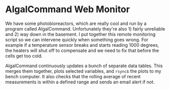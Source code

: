 AlgalCommand Web Monitor
========================

We have some photobioreactors, which are really cool and run by a program called AlgalCommand.
Unfortunately they're also 1) fairly unreliable and 2) way down in the basement.
I put together this remote monitoring script so we can intervene quickly when something goes wrong.
For example if a temperature sensor breaks and starts reading 1000 degrees, the heaters will shut off to compensate and we need to fix that before the cells get too cold.

AlgalCommand continuously updates a bunch of separate data tables.
This merges them together, plots selected variables, and `rsync`s the plots to my bench computer.
It also checks that the rolling average of recent measurements is within a defined range and sends an email alert if not.
